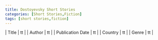 ```yaml
---
title: Dostoyevsky Short Stories
categories: [Short Stories,Fiction]
tags: [short stories,fiction]
---
```

        
| Title | tt |
| Author | tt  |
| Publication Date | tt   |
| Country | tt |
| Genre | tt  |
        